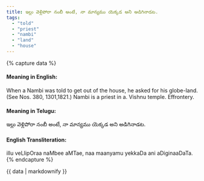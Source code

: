 ```yaml
---
title: ఇల్లు వెళ్లిపోరా నంబీ అంటే, నా మాన్యము యెక్కడ అని అడిగినాడట.
tags:
  - "told"
  - "priest"
  - "nambi"
  - "land"
  - "house"
---
```


{% capture data %}
#### Meaning in English:
When a Nambi was told to get out of the house, he asked for his globe-land.
(See Nos. 380, 1301,1821.)
Nambi is a priest in a. Vishnu temple.
Effrontery.

#### Meaning in Telugu:
ఇల్లు వెళ్లిపోరా నంబీ అంటే, నా మాన్యము యెక్కడ అని అడిగినాడట.

#### English Transliteration:
illu veLlipOraa naMbee aMTae, naa maanyamu yekkaDa ani aDiginaaDaTa.
{% endcapture %}

{{ data | markdownify }}

